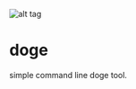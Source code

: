 ![alt tag](https://d262ilb51hltx0.cloudfront.net/max/600/1*cYl2zTitLZeKy29x2i0ApQ.jpeg)

# doge
simple command line doge tool.


